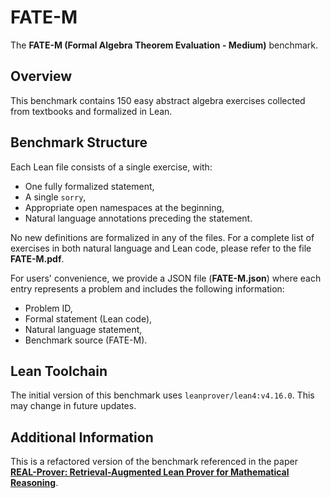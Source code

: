 # FATE-M  
The **FATE-M (Formal Algebra Theorem Evaluation - Medium)** benchmark.  

## Overview  
This benchmark contains 150 easy abstract algebra exercises collected from textbooks and formalized in Lean.  

## Benchmark Structure  
Each Lean file consists of a single exercise, with:  
- One fully formalized statement,  
- A single `sorry`,  
- Appropriate open namespaces at the beginning, 
- Natural language annotations preceding the statement. 

No new definitions are formalized in any of the files. For a complete list of exercises in both natural language and Lean code, please refer to the file **FATE-M.pdf**.

For users' convenience, we provide a JSON file (**FATE-M.json**) where each entry represents a problem and includes the following information:  
- Problem ID,  
- Formal statement (Lean code),  
- Natural language statement,  
- Benchmark source (FATE-M). 

## Lean Toolchain
The initial version of this benchmark uses `leanprover/lean4:v4.16.0`. This may change in future updates.

## Additional Information  
This is a refactored version of the benchmark referenced in the paper [**REAL-Prover: Retrieval-Augmented Lean Prover for Mathematical Reasoning**](https://arxiv.org/abs/2505.20613).  